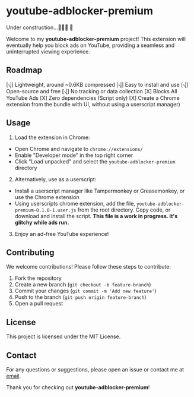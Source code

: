 # youtube-adblocker-premium

Under construction...👷🏼‍♂️ 🚧

Welcome to my **youtube-adblocker-premium** project! This extension will eventually help you block ads on YouTube, providing a seamless and uninterrupted viewing experience.

## Roadmap

[⎷] Lightweight, around ~0.6KB compressed
[⎷] Easy to install and use
[⎷] Open-source and free
[⎷] No tracking or data collection
[X] Blocks All YouTube Ads
[X] Zero dependencies (Script only)
[X] Create a Chrome extension from the bundle with UI, without using a userscript manager)

## Usage

1. Load the extension in Chrome:
  - Open Chrome and navigate to `chrome://extensions/`
  - Enable "Developer mode" in the top right corner
  - Click "Load unpacked" and select the `youtube-adblocker-premium` directory

2. Alternatively, use as a userscript:
  - Install a userscript manager like Tampermonkey or Greasemonkey, or use the Chrome extension
  - Using userscripts chrome extension, add the file, `youtube-adblocker-premium-0.1.0-1.user.js` from the root directory. Copy code, or download and install the script. **This file is a work in progress. It's glitchy while ads run.**

3. Enjoy an ad-free YouTube experience!

## Contributing

We welcome contributions! Please follow these steps to contribute:

1. Fork the repository
2. Create a new branch (`git checkout -b feature-branch`)
3. Commit your changes (`git commit -m 'Add new feature'`)
4. Push to the branch (`git push origin feature-branch`)
5. Open a pull request

## License

This project is licensed under the MIT License.

## Contact

For any questions or suggestions, please open an issue or contact me at [email](mailto:inquiries@christianbmartinez.com?subject=[GitHub]%20youtube-adblocker-premium%20inquiry).

Thank you for checking out **youtube-adblocker-premium**!